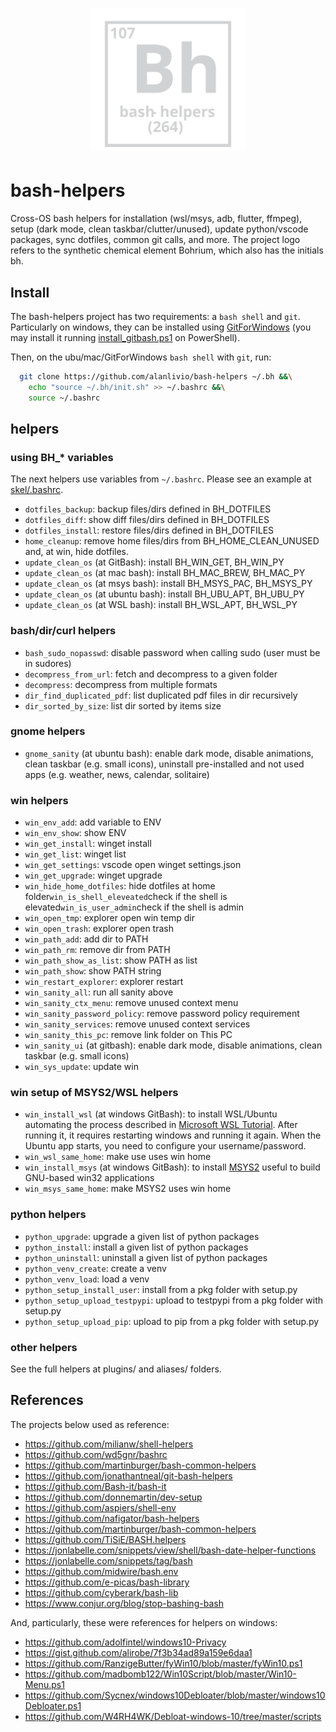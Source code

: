 <h1 align="center"><img src="logo.svg" width="250" onerror='this.style.display="none"'/></h1>

# bash-helpers

Cross-OS bash helpers for installation (wsl/msys, adb, flutter, ffmpeg), setup (dark mode, clean taskbar/clutter/unused), update python/vscode packages, sync dotfiles, common git calls, and more. 
The project logo refers to the synthetic chemical element Bohrium, which also has the initials bh.

## Install

The bash-helpers project has two requirements: a `bash shell` and `git`. Particularly on windows, they can be installed using [GitForWindows](https://gitforwindows.org/) (you may install it running [install_gitbash.ps1](https://github.com/alanlivio/bash-helpers/blob/master/lib/ps1/install_gitbash.ps1) on PowerShell). 

Then, on the ubu/mac/GitForWindows `bash shell` with `git`, run:
```bash
  git clone https://github.com/alanlivio/bash-helpers ~/.bh &&\
    echo "source ~/.bh/init.sh" >> ~/.bashrc &&\
    source ~/.bashrc
```

## helpers

### using BH_* variables

The next helpers use variables from `~/.bashrc`. Please see an example at [skel/.bashrc](https://github.com/alanlivio/bash-helpers/blob/master/skel/.bashrc).

* `dotfiles_backup`: backup files/dirs defined in BH_DOTFILES
* `dotfiles_diff`: show diff files/dirs defined in BH_DOTFILES
* `dotfiles_install`: restore files/dirs defined in BH_DOTFILES
* `home_cleanup`: remove home files/dirs from BH_HOME_CLEAN_UNUSED and, at win, hide dotfiles.
* `update_clean_os` (at GitBash): install BH_WIN_GET, BH_WIN_PY
* `update_clean_os` (at mac bash): install BH_MAC_BREW, BH_MAC_PY
* `update_clean_os` (at msys bash): install BH_MSYS_PAC, BH_MSYS_PY
* `update_clean_os` (at ubuntu bash): install BH_UBU_APT, BH_UBU_PY
* `update_clean_os` (at WSL bash): install BH_WSL_APT, BH_WSL_PY

### bash/dir/curl helpers

* `bash_sudo_nopasswd`:  disable password when calling sudo (user must be in sudores)
* `decompress_from_url`: fetch and decompress to a given folder
* `decompress`: decompress from multiple formats
* `dir_find_duplicated_pdf`: list duplicated pdf files in dir recursively
* `dir_sorted_by_size`: list dir sorted by items size

### gnome helpers

* `gnome_sanity` (at ubuntu bash): enable dark mode, disable animations, clean taskbar (e.g. small icons), uninstall pre-installed and not used apps (e.g. weather, news, calendar, solitaire)

### win helpers

* `win_env_add`: add variable to ENV
* `win_env_show`: show ENV
* `win_get_install`: winget install
* `win_get_list`: winget list
* `win_get_settings`: vscode open winget settings.json
* `win_get_upgrade`: winget upgrade
* `win_hide_home_dotfiles`: hide dotfiles at home folder`win_is_shell_eleveated`check if the shell is elevated`win_is_user_admin`check if the shell is admin
* `win_open_tmp`:  explorer open win temp dir
* `win_open_trash`: explorer open trash
* `win_path_add`: add dir to PATH
* `win_path_rm`: remove dir from PATH
* `win_path_show_as_list`:  show PATH as list
* `win_path_show`: show PATH string
* `win_restart_explorer`: explorer restart
* `win_sanity_all`: run all sanity above
* `win_sanity_ctx_menu`: remove unused context menu
* `win_sanity_password_policy`: remove password policy requirement
* `win_sanity_services`: remove unused context services
* `win_sanity_this_pc`: remove link folder on This PC 
* `win_sanity_ui` (at gitbash): enable dark mode, disable animations, clean taskbar (e.g. small icons)
* `win_sys_update`: update win

### win setup of MSYS2/WSL helpers

* `win_install_wsl` (at windows GitBash): to install WSL/Ubuntu automating the process described in [Microsoft WSL Tutorial](https://docs.microsoft.com/en-us/windows/wsl/wsl2-install). After running it, it requires restarting windows and running it again. When the Ubuntu app starts, you need to configure your username/password.
* `win_wsl_same_home`: make use uses win home
* `win_install_msys` (at windows GitBash): to install [MSYS2](https://www.msys2.org/) useful to build GNU-based win32 applications
* `win_msys_same_home`: make MSYS2 uses win home

### python helpers

* `python_upgrade`: upgrade a given list of python packages 
* `python_install`: install a given list of python packages 
* `python_uninstall`: uninstall a given list of python packages
* `python_venv_create`: create a venv
* `python_venv_load`: load a venv
* `python_setup_install_user`: install from a pkg folder with setup.py
* `python_setup_upload_testpypi`: upload to testpypi from a pkg folder with setup.py
* `python_setup_upload_pip`: upload to pip from a pkg folder with setup.py

### other helpers

See the full helpers at plugins/ and aliases/ folders.

## References

The projects below used as reference:

* <https://github.com/milianw/shell-helpers>
* <https://github.com/wd5gnr/bashrc>
* <https://github.com/martinburger/bash-common-helpers>
* <https://github.com/jonathantneal/git-bash-helpers>
* <https://github.com/Bash-it/bash-it>
* <https://github.com/donnemartin/dev-setup>
* <https://github.com/aspiers/shell-env>
* <https://github.com/nafigator/bash-helpers>
* <https://github.com/martinburger/bash-common-helpers>
* <https://github.com/TiSiE/BASH.helpers>
* <https://jonlabelle.com/snippets/view/shell/bash-date-helper-functions>
* <https://jonlabelle.com/snippets/tag/bash>
* <https://github.com/midwire/bash.env>
* <https://github.com/e-picas/bash-library>
* <https://github.com/cyberark/bash-lib>
* <https://www.conjur.org/blog/stop-bashing-bash>

And, particularly, these were references for helpers on windows:

* <https://github.com/adolfintel/windows10-Privacy>
* <https://gist.github.com/alirobe/7f3b34ad89a159e6daa1>
* <https://github.com/RanzigeButter/fyWin10/blob/master/fyWin10.ps1>
* <https://github.com/madbomb122/Win10Script/blob/master/Win10-Menu.ps1>
* <https://github.com/Sycnex/windows10Debloater/blob/master/windows10Debloater.ps1>
* <https://github.com/W4RH4WK/Debloat-windows-10/tree/master/scripts>
